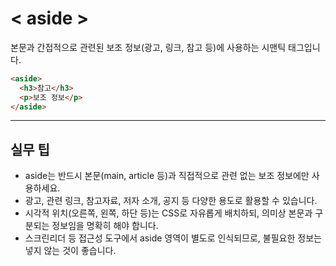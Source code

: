 # < aside >

본문과 간접적으로 관련된 보조 정보(광고, 링크, 참고 등)에 사용하는 시맨틱 태그입니다.

```html
<aside>
  <h3>참고</h3>
  <p>보조 정보</p>
</aside>
```

---

## 실무 팁
- aside는 반드시 본문(main, article 등)과 직접적으로 관련 없는 보조 정보에만 사용하세요.
- 광고, 관련 링크, 참고자료, 저자 소개, 공지 등 다양한 용도로 활용할 수 있습니다.
- 시각적 위치(오른쪽, 왼쪽, 하단 등)는 CSS로 자유롭게 배치하되, 의미상 본문과 구분되는 정보임을 명확히 해야 합니다.
- 스크린리더 등 접근성 도구에서 aside 영역이 별도로 인식되므로, 불필요한 정보는 넣지 않는 것이 좋습니다.
